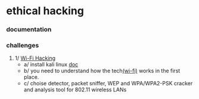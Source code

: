 # ethical hacking
### documentation
### challenges
1. 1/ <a href="https://www.freecodecamp.org/news/wi-fi-hacking-101/">Wi-Fi Hacking</a>
   - a/ install kali linux <a href="https://github.com/quki3/DPD-7/tree/main/unix/unix-like-systems/linux/debian/kali">doc</a>
   - b/ you need to understand how the tech<a href="">(wi-fi)</a> works in the first place.
   - c/ choise detector, packet sniffer, WEP and WPA/WPA2-PSK cracker and analysis tool for 802.11 wireless LANs
